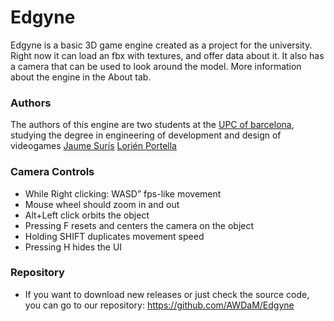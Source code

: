 # Edgyne
Edgyne is a basic 3D game engine created as a project for the university. Right now it can load an fbx with textures, and offer data about it. It also has a camera that can be used to look around the model.
More information about the engine in the About tab.

### Authors
The authors of this engine are two students at the [UPC of barcelona](https://www.citm.upc.edu), studying the degree in engineering of development and design of videogames
[Jaume Surís](https://github.com/Farmak09)
[Lorién Portella](https://github.com/Witiza)

### Camera Controls
- While Right clicking: WASD” fps-like movement
- Mouse wheel should zoom in and out
- Alt+Left click orbits the object
- Pressing F resets and centers the camera on the object
- Holding SHIFT duplicates movement speed
- Pressing H hides the UI

### Repository
- If you want to download new releases or just check the source code, you can go to our repository:
https://github.com/AWDaM/Edgyne
